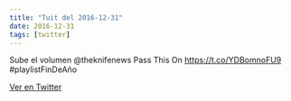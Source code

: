 ```yaml
---
title: "Tuit del 2016-12-31"
date: 2016-12-31
tags: [twitter]
---
```


Sube el volumen @theknifenews Pass This On https://t.co/YDBomnoFU9 #playlistFinDeAño



[Ver en Twitter](https://twitter.com/i/web/status/815277662780452865)
